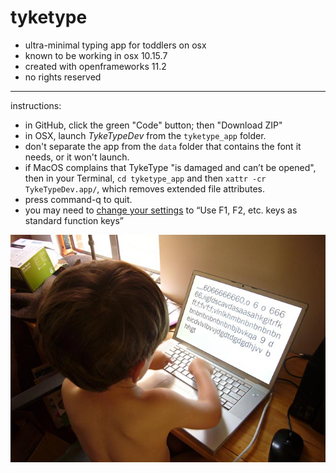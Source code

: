 # tyketype

* ultra-minimal typing app for toddlers on osx
* known to be working in osx 10.15.7
* created with openframeworks 11.2
* no rights reserved

---

instructions: 

* in GitHub, click the green "Code" button; then "Download ZIP"
* in OSX, launch *TykeTypeDev* from the ```tyketype_app``` folder. 
* don't separate the app from the ```data``` folder that contains the font it needs, or it won't launch.
* if MacOS complains that TykeType "is damaged and can’t be opened", then in your Terminal, ```cd tyketype_app``` and then ```xattr -cr TykeTypeDev.app/```, which removes extended file attributes. 
* press command-q to quit. 
* you may need to [change your settings](https://support.apple.com/guide/mac-help/use-keyboard-function-keys-mchlp2596/mac) to “Use F1, F2, etc. keys as standard function keys”

![tyke typing](tyketype.jpg)
